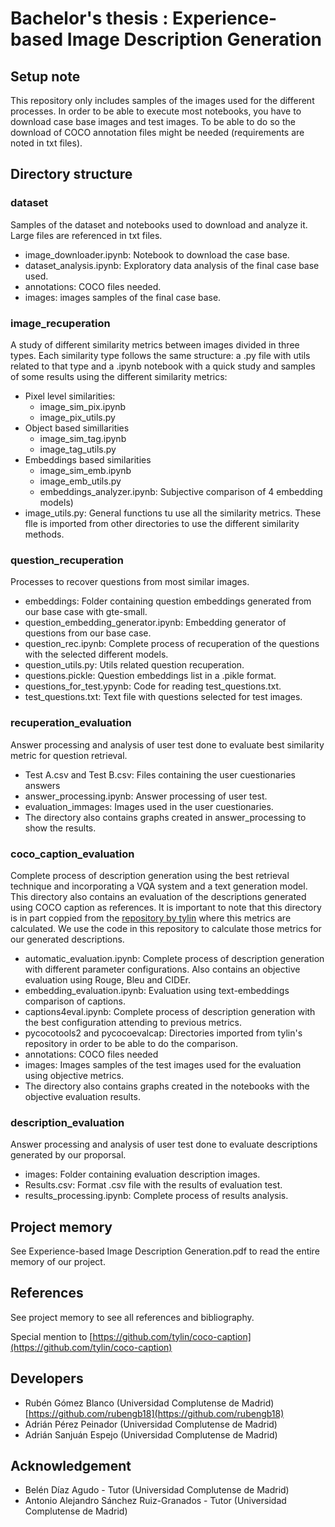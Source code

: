# Bachelor's thesis : **Experience-based Image Description Generation**

## Setup note
This repository only includes samples of the images used for the different processes. In order to be able to execute most notebooks, you have to download case base images and test images. To be able to do so the download of COCO annotation files might be needed (requirements are noted in txt files).

## Directory structure
### dataset
Samples of the dataset and notebooks used to download and analyze it. Large files are referenced in txt files.

- image_downloader.ipynb: Notebook to download the case base.
- dataset_analysis.ipynb: Exploratory data analysis of the final case base used.
- annotations: COCO files needed.
- images: images samples of the final case base.

### image_recuperation
A study of different similarity metrics between images divided in three types. Each similarity type follows the same structure: a .py file with utils related to that type and a .ipynb notebook with a quick study and samples of some results using the different similarity metrics:
  - Pixel level similarities:
    - image_sim_pix.ipynb
    - image_pix_utils.py
  - Object based simillarities
    - image_sim_tag.ipynb
    - image_tag_utils.py
  - Embeddings based similarities
    - image_sim_emb.ipynb
    - image_emb_utils.py
    - embeddings_analyzer.ipynb: Subjective comparison of 4 embedding models)
  - image_utils.py: General functions tu use all the similarity metrics. These flle is imported from other directories to use the different similarity methods.

### question_recuperation
Processes to recover questions from most similar images.
- embeddings: Folder containing question embeddings generated from our base case with gte-small.
- question_embedding_generator.ipynb: Embedding generator of questions from our base case.
- question_rec.ipynb: Complete process of recuperation of the questions with the selected different models.
- question_utils.py: Utils related question recuperation.
- questions.pickle: Question embeddings list in a .pikle format.
- questions_for_test.ypynb: Code for reading test_questions.txt.
- test_questions.txt: Text file with questions selected for test images.
  
### recuperation_evaluation
Answer processing and analysis of user test done to evaluate best similarity metric for question retrieval.
- Test A.csv and Test B.csv: Files containing the user cuestionaries answers
- answer_processing.ipynb: Answer processing of user test.
- evaluation_immages: Images used in the user cuestionaries.
- The directory also contains graphs created in answer_processing to show the results.

### coco_caption_evaluation
Complete process of description generation using the best retrieval technique and incorporating a VQA system and a text generation model. This directory also contains an evaluation of the descriptions generated using COCO caption as references.
It is important to note that this directory is in part coppied from the [repository by tylin](https://github.com/tylin/coco-caption) where this metrics are calculated. We use the code in this repository to calculate those metrics for our generated descriptions.

- automatic_evaluation.ipynb: Complete process of description generation with different parameter configurations. Also contains an objective evaluation using Rouge, Bleu and CIDEr.
- embedding_evaluation.ipynb: Evaluation using text-embeddings comparison of captions.
- captions4eval.ipynb: Complete process of description generation with the best configuration attending to previous metrics.
- pycocotools2 and pycocoevalcap: Directories imported from tylin's repository in order to be able to do the comparison.
- annotations: COCO files needed
- images: Images samples of the test images used for the evaluation using objective metrics.
- The directory also contains graphs created in the notebooks with the objective evaluation results.

### description_evaluation
Answer processing and analysis of user test done to evaluate descriptions generated by our proporsal.
- images: Folder containing evaluation description images.
- Results.csv: Format .csv file with the results of evaluation test.
- results_processing.ipynb: Complete process of results analysis.

## Project memory
See Experience-based Image Description Generation.pdf to read the entire memory of our project.

## References
See project memory to see all references and bibliography.

Special mention to [https://github.com/tylin/coco-caption](https://github.com/tylin/coco-caption)

## Developers
- Rubén Gómez Blanco (Universidad Complutense de Madrid) [https://github.com/rubengb18](https://github.com/rubengb18)
- Adrián Pérez Peinador (Universidad Complutense de Madrid)
- Adrián Sanjuán Espejo (Universidad Complutense de Madrid)
  
## Acknowledgement
- Belén Díaz Agudo - Tutor (Universidad Complutense de Madrid)
- Antonio Alejandro Sánchez Ruiz-Granados - Tutor (Universidad Complutense de Madrid)
